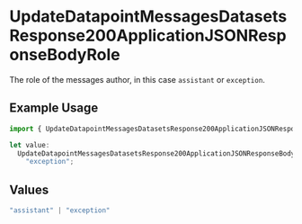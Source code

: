 # UpdateDatapointMessagesDatasetsResponse200ApplicationJSONResponseBodyRole

The role of the messages author, in this case `assistant` or `exception`.

## Example Usage

```typescript
import { UpdateDatapointMessagesDatasetsResponse200ApplicationJSONResponseBodyRole } from "@orq-ai/node/models/operations";

let value:
  UpdateDatapointMessagesDatasetsResponse200ApplicationJSONResponseBodyRole =
    "exception";
```

## Values

```typescript
"assistant" | "exception"
```